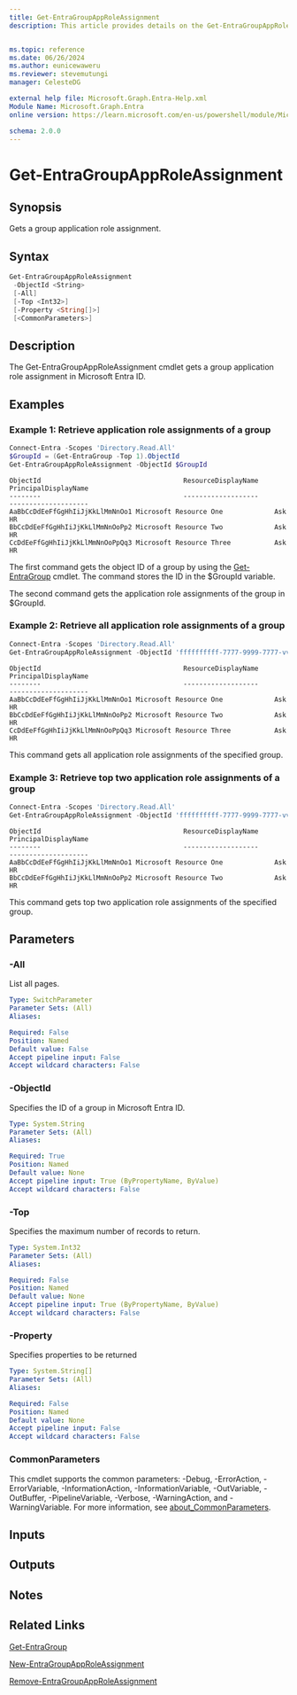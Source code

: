```yaml
---
title: Get-EntraGroupAppRoleAssignment
description: This article provides details on the Get-EntraGroupAppRoleAssignment command.


ms.topic: reference
ms.date: 06/26/2024
ms.author: eunicewaweru
ms.reviewer: stevemutungi
manager: CelesteDG

external help file: Microsoft.Graph.Entra-Help.xml
Module Name: Microsoft.Graph.Entra
online version: https://learn.microsoft.com/en-us/powershell/module/Microsoft.Graph.Entra/Get-EntraGroupAppRoleAssignment

schema: 2.0.0
---
```


# Get-EntraGroupAppRoleAssignment

## Synopsis

Gets a group application role assignment.

## Syntax

```powershell
Get-EntraGroupAppRoleAssignment
 -ObjectId <String>
 [-All]
 [-Top <Int32>]
 [-Property <String[]>]
 [<CommonParameters>]
```

## Description

The Get-EntraGroupAppRoleAssignment cmdlet gets a group application role assignment in Microsoft Entra ID.

## Examples

### Example 1: Retrieve application role assignments of a group

```powershell
Connect-Entra -Scopes 'Directory.Read.All'
$GroupId = (Get-EntraGroup -Top 1).ObjectId
Get-EntraGroupAppRoleAssignment -ObjectId $GroupId
```

```output
ObjectId                                    ResourceDisplayName                 PrincipalDisplayName
--------                                    -------------------                 --------------------
AaBbCcDdEeFfGgHhIiJjKkLlMmNnOo1 Microsoft Resource One             Ask HR
BbCcDdEeFfGgHhIiJjKkLlMmNnOoPp2 Microsoft Resource Two             Ask HR
CcDdEeFfGgHhIiJjKkLlMmNnOoPpQq3 Microsoft Resource Three           Ask HR
```

The first command gets the object ID of a group by using the [Get-EntraGroup](./Get-EntraGroup.md) cmdlet.
The command stores the ID in the $GroupId variable.

The second command gets the application role assignments of the group in $GroupId.

### Example 2: Retrieve all application role assignments of a group

```powershell
Connect-Entra -Scopes 'Directory.Read.All'
Get-EntraGroupAppRoleAssignment -ObjectId 'ffffffffff-7777-9999-7777-vvvvvvvvvvv' -All
```

```output
ObjectId                                    ResourceDisplayName                 PrincipalDisplayName
--------                                    -------------------                 --------------------
AaBbCcDdEeFfGgHhIiJjKkLlMmNnOo1 Microsoft Resource One             Ask HR
BbCcDdEeFfGgHhIiJjKkLlMmNnOoPp2 Microsoft Resource Two             Ask HR
CcDdEeFfGgHhIiJjKkLlMmNnOoPpQq3 Microsoft Resource Three           Ask HR
```

This command gets all application role assignments of the specified group.

### Example 3: Retrieve top two application role assignments of a group

```powershell
Connect-Entra -Scopes 'Directory.Read.All'
Get-EntraGroupAppRoleAssignment -ObjectId 'ffffffffff-7777-9999-7777-vvvvvvvvvvv' -Top 2
```

```output
ObjectId                                    ResourceDisplayName                 PrincipalDisplayName
--------                                    -------------------                 --------------------
AaBbCcDdEeFfGgHhIiJjKkLlMmNnOo1 Microsoft Resource One             Ask HR
BbCcDdEeFfGgHhIiJjKkLlMmNnOoPp2 Microsoft Resource Two             Ask HR
```

This command gets top two application role assignments of the specified group.

## Parameters

### -All
List all pages.

```yaml
Type: SwitchParameter
Parameter Sets: (All)
Aliases:

Required: False
Position: Named
Default value: False
Accept pipeline input: False
Accept wildcard characters: False
```

### -ObjectId

Specifies the ID of a group in Microsoft Entra ID.

```yaml
Type: System.String
Parameter Sets: (All)
Aliases:

Required: True
Position: Named
Default value: None
Accept pipeline input: True (ByPropertyName, ByValue)
Accept wildcard characters: False
```

### -Top

Specifies the maximum number of records to return.

```yaml
Type: System.Int32
Parameter Sets: (All)
Aliases:

Required: False
Position: Named
Default value: None
Accept pipeline input: True (ByPropertyName, ByValue)
Accept wildcard characters: False
```

### -Property

Specifies properties to be returned

```yaml
Type: System.String[]
Parameter Sets: (All)
Aliases:

Required: False
Position: Named
Default value: None
Accept pipeline input: False
Accept wildcard characters: False
```

### CommonParameters

This cmdlet supports the common parameters: -Debug, -ErrorAction, -ErrorVariable, -InformationAction, -InformationVariable, -OutVariable, -OutBuffer, -PipelineVariable, -Verbose, -WarningAction, and -WarningVariable. For more information, see [about_CommonParameters](https://go.microsoft.com/fwlink/?LinkID=113216).

## Inputs

## Outputs

## Notes

## Related Links

[Get-EntraGroup](Get-EntraGroup.md)

[New-EntraGroupAppRoleAssignment](New-EntraGroupAppRoleAssignment.md)

[Remove-EntraGroupAppRoleAssignment](Remove-EntraGroupAppRoleAssignment.md)

